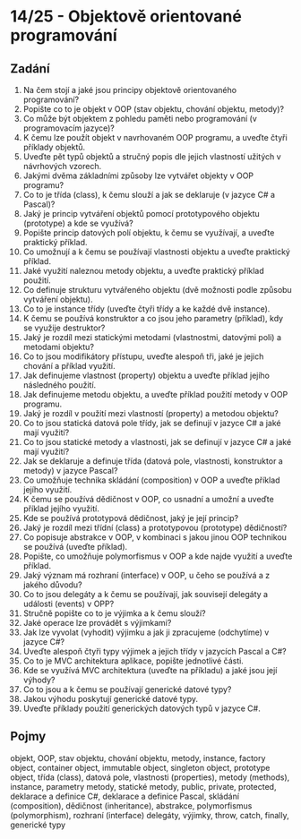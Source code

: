 # 14/25 - Objektově orientované programování
## Zadání
1.	Na čem stojí a jaké jsou principy objektově orientovaného programování?
2.	Popište co to je objekt v OOP (stav objektu, chování objektu, metody)?
3.	Co může být objektem z pohledu paměti nebo programování (v programovacím jazyce)?
4.	K čemu lze použít objekt v navrhovaném OOP programu, a uveďte čtyři příklady objektů.
5.	Uveďte pět typů objektů a stručný popis dle jejich vlastností užitých v návrhových vzorech.
6.	Jakými dvěma základními způsoby lze vytvářet objekty v OOP programu?
7.	Co to je třída (class), k čemu slouží a jak se deklaruje (v jazyce C# a Pascal)?
8.	Jaký je princip vytváření objektů pomocí prototypového objektu (prototype) a kde se využívá?
9.	Popište princip datových polí objektu, k čemu se využívají, a uveďte praktický příklad.
10.	Co umožnují a k čemu se používají vlastnosti objektu a uveďte praktický příklad.
11.	Jaké využití naleznou metody objektu, a uveďte praktický příklad použití.
12.	Co definuje strukturu vytvářeného objektu (dvě možnosti podle způsobu vytváření objektu).
13.	Co to je instance třídy (uveďte čtyři třídy a ke každé dvě instance).
14.	K čemu se používá konstruktor a co jsou jeho parametry (příklad), kdy se využije destruktor?
15.	Jaký je rozdíl mezi statickými metodami (vlastnostmi, datovými poli) a metodami objektu?
16.	Co to jsou modifikátory přístupu, uveďte alespoň tři, jaké je jejich chování a příklad využití.
17.	Jak definujeme vlastnost (property) objektu a uveďte příklad jejího následného použití.
18.	Jak definujeme metodu objektu, a uveďte příklad použití metody v OOP programu.
19.	Jaký je rozdíl v použití mezi vlastností (property) a metodou objektu?
20.	Co to jsou statická datová pole třídy, jak se definují v jazyce C# a jaké mají využití?
21.	Co to jsou statické metody a vlastnosti, jak se definují v jazyce C# a jaké mají využití?
22.	Jak se deklaruje a definuje třída (datová pole, vlastnosti, konstruktor a metody) v jazyce Pascal?
23.	Co umožňuje technika skládání (composition) v OOP a uveďte příklad jejího využití.
24.	K čemu se používá dědičnost v OOP, co usnadní a umožní a uveďte příklad jejího využití.
25.	Kde se používá prototypová dědičnost, jaký je její princip?
26.	Jaký je rozdíl mezi třídní (class) a prototypovou (prototype) dědičností?
27.	Co popisuje abstrakce v OOP, v kombinaci s jakou jinou OOP technikou se používá (uveďte příklad).
28.	Popište, co umožňuje polymorfismus v OOP a kde najde využití a uveďte příklad.
29.	Jaký význam má rozhraní (interface) v OOP, u čeho se používá a z jakého důvodu?
30.	Co to jsou delegáty a k čemu se používají, jak souvisejí delegáty a události (events) v OPP?
31.	Stručně popište co to je výjimka a k čemu slouží?
32.	Jaké operace lze provádět s výjimkami?
33.	Jak lze vyvolat (vyhodit) výjimku a jak ji zpracujeme (odchytíme) v jazyce C#?
34.	Uveďte alespoň čtyři typy výjimek a jejich třídy v jazycích Pascal a C#?
35.	Co to je MVC architektura aplikace, popište jednotlivé části.
36.	Kde se využívá MVC architektura (uveďte na příkladu) a jaké jsou její výhody?
37.	Co to jsou a k čemu se používají generické datové typy?
38.	Jakou výhodu poskytují generické datové typy.
39.	Uveďte příklady použití generických datových typů v jazyce C#.

## Pojmy
objekt, OOP, stav objektu, chování objektu, metody, instance, factory object, container object, immutable object, singleton object, prototype object, třída (class), datová pole, vlastnosti (properties), metody (methods), instance, parametry metody, statické metody, public, private, protected, deklarace a definice C#, deklarace a definice Pascal, skládání (composition), dědičnost (inheritance), abstrakce, polymorfismus (polymorphism), rozhraní (interface) delegáty, výjimky, throw, catch, finally, generické typy
